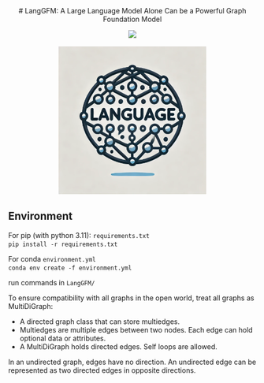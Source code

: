<div align="center">
# LangGFM: A Large Language Model Alone Can be a Powerful Graph Foundation Model

 <a href='https://arxiv.org/abs/2410.14961'><img src='https://img.shields.io/badge/Paper-PDF-orange'></a> 

<img src="assets/logo.png" alt="LangGFM Logo" width="300"/> 
</div>

<!-- 
# LangGFM
Official code of "A Large Language Model Alone Can be a Powerful Graph Foundation Model" -->

<!-- --- -->

Environment
---
For pip (with python 3.11): `requirements.txt`   
`pip install -r requirements.txt`


For conda `environment.yml`  
`conda env create -f environment.yml`


run commands in `LangGFM/`


To ensure compatibility with all graphs in the open world, treat all graphs as MultiDiGraph: 
* A directed graph class that can store multiedges. 
* Multiedges are multiple edges between two nodes. Each edge can hold optional data or attributes.
* A MultiDiGraph holds directed edges. Self loops are allowed.

In an undirected graph, edges have no direction. An undirected edge can be represented as two directed edges in opposite directions. 

